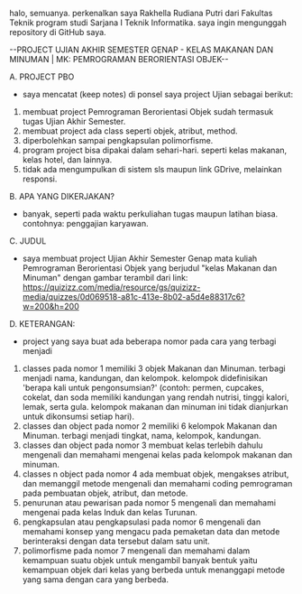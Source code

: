 halo, semuanya. perkenalkan saya Rakhella Rudiana Putri dari Fakultas Teknik program studi Sarjana I Teknik Informatika. saya ingin mengunggah repository di GitHub saya.

--PROJECT UJIAN AKHIR SEMESTER GENAP - KELAS MAKANAN DAN MINUMAN | MK: PEMROGRAMAN BERORIENTASI OBJEK--

A. PROJECT PBO
- saya mencatat (keep notes) di ponsel saya project Ujian sebagai berikut:
1. membuat project Pemrograman Berorientasi Objek sudah termasuk tugas Ujian Akhir Semester.
2. membuat project ada class seperti objek, atribut, method. 
3. diperbolehkan sampai pengkapsulan polimorfisme.
4. program project bisa dipakai dalam sehari-hari. seperti kelas makanan, kelas hotel, dan lainnya.
5. tidak ada mengumpulkan di sistem sls maupun link GDrive, melainkan responsi. 

B. APA YANG DIKERJAKAN?
- banyak, seperti pada waktu perkuliahan tugas maupun latihan biasa. contohnya: penggajian karyawan.

C. JUDUL
- saya membuat project Ujian Akhir Semester Genap mata kuliah Pemrograman Berorientasi Objek yang berjudul "kelas Makanan dan Minuman" dengan gambar terambil dari link: https://quizizz.com/media/resource/gs/quizizz-media/quizzes/0d069518-a81c-413e-8b02-a5d4e88317c6?w=200&h=200

D. KETERANGAN: 
- project yang saya buat ada beberapa nomor pada cara yang terbagi menjadi
1. classes pada nomor 1
memiliki 3 objek Makanan dan Minuman. terbagi menjadi nama, kandungan, dan kelompok. kelompok didefinisikan 'berapa kali untuk pengonsumsian?' (contoh: permen, cupcakes, cokelat, dan soda memiliki kandungan yang rendah nutrisi, tinggi kalori, lemak, serta gula. kelompok makanan dan minuman ini tidak dianjurkan untuk dikonsumsi setiap hari).
2. classes dan object pada nomor 2
memiliki 6 kelompok Makanan dan Minuman. terbagi menjadi tingkat, nama, kelompok, kandungan.
3. classes dan object pada nomor 3 membuat kelas terlebih dahulu
mengenali dan memahami mengenai kelas pada kelompok makanan dan minuman.
4. classes n object pada nomor 4 ada membuat objek, mengakses atribut, dan memanggil metode
mengenali dan memahami coding pemrograman pada pembuatan objek, atribut, dan metode.
5. penurunan atau pewarisan pada nomor 5
mengenali dan memahami mengenai pada kelas Induk dan kelas Turunan.
6. pengkapsulan atau pengkapsulasi pada nomor 6
mengenali dan memahami konsep yang mengacu pada pemaketan data dan metode berinteraksi dengan data tersebut dalam satu unit.
7. polimorfisme pada nomor 7
mengenali dan memahami dalam kemampuan suatu objek untuk mengambil banyak bentuk yaitu kemampuan objek dari kelas yang berbeda untuk menanggapi metode yang sama dengan cara yang berbeda.
